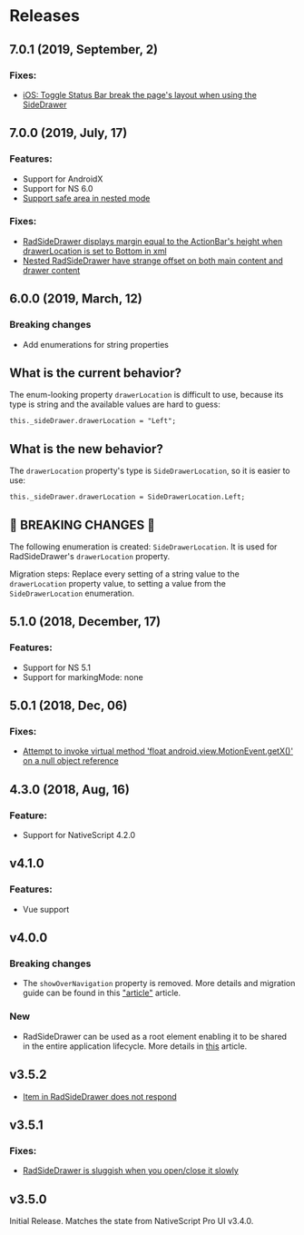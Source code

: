 # Releases

## 7.0.1 (2019, September, 2)
### Fixes:
 - [iOS: Toggle Status Bar break the page's layout when using the SideDrawer](https://github.com/NativeScript/nativescript-ui-feedback/issues/1189)

## 7.0.0 (2019, July, 17)
### Features:
- Support for AndroidX
- Support for NS 6.0
- [Support safe area in nested mode](https://github.com/NativeScript/nativescript-ui-feedback/issues/1058)
### Fixes:
 - [RadSideDrawer displays margin equal to the ActionBar's height when drawerLocation is set to Bottom in xml](https://github.com/NativeScript/nativescript-ui-feedback/issues/1094)
 - [Nested RadSideDrawer have strange offset on both main content and drawer content](https://github.com/NativeScript/nativescript-ui-feedback/issues/956)
 

## 6.0.0 (2019, March, 12)

### Breaking changes
 - Add enumerations for string properties
 
 ## What is the current behavior?
The enum-looking property `drawerLocation` is difficult to use, because its type is string and the available values are hard to guess:
```
this._sideDrawer.drawerLocation = "Left";
```

## What is the new behavior?
The `drawerLocation` property's type is `SideDrawerLocation`, so it is easier to use:
```
this._sideDrawer.drawerLocation = SideDrawerLocation.Left;
```

<!-- If this PR contains a breaking change, please describe the impact and migration path for existing applications below. -->

## &#x1F534; BREAKING CHANGES &#x1F534;

The following enumeration is created: `SideDrawerLocation`. It is used for RadSideDrawer's `drawerLocation` property. 

Migration steps:
Replace every setting of a string value to the `drawerLocation` property value, to setting a value from the `SideDrawerLocation` enumeration.



## 5.1.0 (2018, December, 17)

### Features:
 - Support for NS 5.1
 - Support for markingMode: none

## 5.0.1 (2018, Dec, 06)

### Fixes:
- [Attempt to invoke virtual method 'float android.view.MotionEvent.getX()' on a null object reference](https://github.com/NativeScript/nativescript-ui-feedback/issues/958)

## 4.3.0 (2018, Aug, 16)

### Feature:
- Support for NativeScript 4.2.0 


## v4.1.0
### Features:
- Vue support

## v4.0.0
### Breaking changes
- The `showOverNavigation` property is removed. More details and migration guide can be found in this ["article"](https://docs.nativescript.org/angular/ui/professional-ui-components/ng-SideDrawer/show-over-navi-bar#migrating-from-versions-3xx-to-the-latest-version) article.
### New
- RadSideDrawer can be used as a root element enabling it to be shared in the entire application lifecycle. More details in [this](https://docs.nativescript.org/angular/ui/professional-ui-components/ng-SideDrawer/show-over-navi-bar#share-a-single-radsidedrawer-throughout-the-entire-life-cycle-of-the-application) article.

## v3.5.2
 - [Item in RadSideDrawer does not respond](https://github.com/NativeScript/nativescript-ui-feedback/issues/575)

## v3.5.1

### Fixes:
 - [RadSideDrawer is sluggish when you open/close it slowly](https://github.com/NativeScript/nativescript-ui-feedback/issues/465)


## v3.5.0

Initial Release. Matches the state from NativeScript Pro UI v3.4.0.
